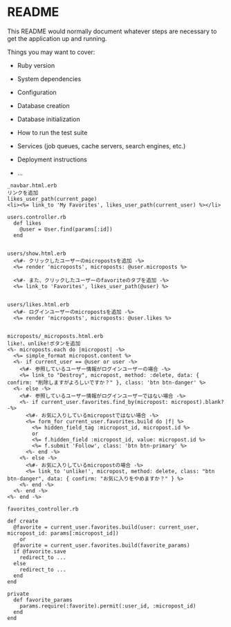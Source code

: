 # README

This README would normally document whatever steps are necessary to get the
application up and running.

Things you may want to cover:

* Ruby version

* System dependencies

* Configuration

* Database creation

* Database initialization

* How to run the test suite

* Services (job queues, cache servers, search engines, etc.)

* Deployment instructions

* ...


```
_navbar.html.erb
リンクを追加
likes_user_path(current_page)
<li><%= link_to 'My Favorites', likes_user_path(current_user) %></li>

users.controller.rb
  def likes
    @user = User.find(params[:id])
  end


users/show.html.erb
  <%#- クリックしたユーザーのmicropostsを追加 -%>
  <%= render 'microposts', microposts: @user.microposts %>

  <%#- また、クリックしたユーザーのfavoriteのタブを追加 -%>
  <%= link_to 'Favorites', likes_user_path(@user) %>


users/likes.html.erb
  <%#- ログインユーザーのmicropostsを追加 -%>
  <%= render 'microposts', microposts: @user.likes %>


microposts/_microposts.html.erb
like!、unlike!ボタンを追加
<%- microposts.each do |micropost| -%>
  <%= simple_format micropost.content %>
  <%- if current_user == @user or user -%>
    <%#- 参照しているユーザー情報がログインユーザーの場合 -%>
    <%= link_to "Destroy", micropost, method: :delete, data: { confirm: "削除しますがよろしいですか？" }, class: 'btn btn-danger' %>
  <%- else -%>
    <%#- 参照しているユーザー情報がログインユーザーではない場合 -%>
    <%- if current_user.favorites.find_by(micropost: micropost).blank? -%>
      <%#- お気に入りしているmicropostではない場合 -%>
      <%= form_for current_user.favorites.build do |f| %>
        <%= hidden_field_tag :micropost_id, micropost.id %>
        or
        <%= f.hidden_field :micropost_id, value: micropost.id %>
        <%= f.submit 'Follow', class: 'btn btn-primary' %>
      <%- end -%>
    <%- else -%>
      <%#- お気に入りしているmicropostの場合 -%>
      <%= link_to 'unlike!', micropost, method: delete, class: "btn btn-danger", data: { confirm: "お気に入りをやめますか？" } %>
    <%- end -%>
  <%- end -%>
<%- end -%>

favorites_controller.rb

def create
  @favorite = current_user.favorites.build(user: current_user, micropost_id: params[:micropost_id])
    or
  @favorite = current_user.favorites.build(favorite_params)
  if @favorite.save
    redirect_to ...
  else
    redirect_to ...
  end
end

private
  def favorite_params
    params.require(:favorite).permit(:user_id, :micropost_id)
  end
end
```
